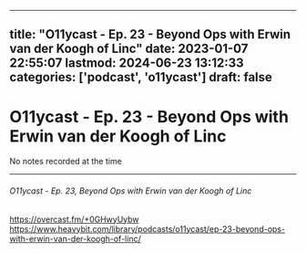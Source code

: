 
---
title: "O11ycast - Ep. 23 - Beyond Ops with Erwin van der Koogh of Linc"
date: 2023-01-07 22:55:07
lastmod: 2024-06-23 13:12:33
categories: ['podcast', 'o11ycast']
draft: false
---


# O11ycast - Ep. 23 - Beyond Ops with Erwin van der Koogh of Linc

No notes recorded at the time

- - -
###### O11ycast - Ep. 23, Beyond Ops with Erwin van der Koogh of Linc

https://overcast.fm/+0GHwyUybw  
https://www.heavybit.com/library/podcasts/o11ycast/ep-23-beyond-ops-with-erwin-van-der-koogh-of-linc/

<!-- #public #podcast #o11ycast -->

<!-- {BearID:BDF36D95-4730-4074-BDC7-89F86ED9107C-28016-00002D9806E00F29} -->
